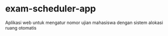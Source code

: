 # exam-scheduler-app
Aplikasi web untuk mengatur nomor ujian mahasiswa dengan sistem alokasi ruang otomatis
